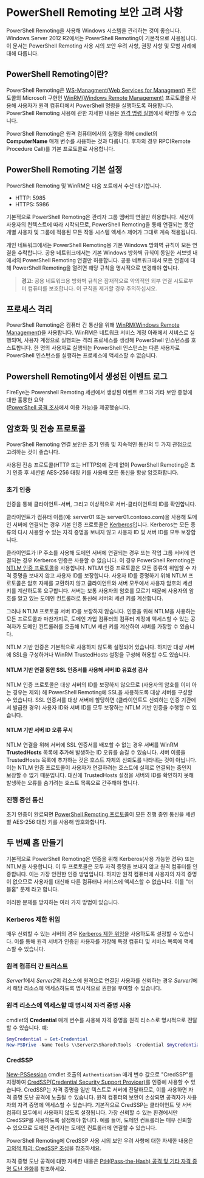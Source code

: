 # PowerShell Remoting 보안 고려 사항

PowerShell Remoting을 사용해 Windows 시스템을 관리하는 것이 좋습니다. Windows Server 2012 R2에서는 PowerShell Remoting이 기본적으로 사용됩니다. 이 문서는 PowerShell Remoting 사용 시의 보안 우려 사항, 
권장 사항 및 모범 사례에 대해 다룹니다.

## PowerShell Remoting이란?

PowerShell Remoting은 [WS-Managment(Web Services for Managment)](https://msdn.microsoft.com/en-us/library/windows/desktop/aa384426.aspx) 프로토콜의 Microsoft 구현인
[WinRM(Windows Remote Management)](http://www.dmtf.org/sites/default/files/standards/documents/DSP0226_1.2.0.pdf) 프로토콜을 사용해 사용자가 원격 컴퓨터에서 PowerShell 명령을 실행하도록
허용합니다. PowerShell Remoting 사용에 관한 자세한 내용은 [원격 명령 실행](https://technet.microsoft.com/en-us/library/dd819505.aspx)에서 확인할 수 있습니다.

PowerShell Remoting은 원격 컴퓨터에서의 실행을 위해 cmdlet의 **ComputerName** 매개 변수를 사용하는 것과 다릅니다. 후자의 경우 RPC(Remote Procedure Call)를
기본 프로토콜로 사용합니다.

##  PowerShell Remoting 기본 설정

PowerShell Remoting 및 WinRM은 다음 포트에서 수신 대기합니다.

- HTTP: 5985
- HTTPS: 5986

기본적으로 PowerShell Remoting은 관리자 그룹 멤버의 연결만 허용합니다. 세션이 사용자의 컨텍스트에 따라 시작되므로,
PowerShell Remoting을 통해 연결되는 동안 개별 사용자 및 그룹에 적용된 모든 작동 시스템 엑세스 제어가 그대로 계속 적용됩니다.

개인 네트워크에서는 PowerShell Remoting용 기본 Windows 방화벽 규칙이 모든 연결을 수락합니다. 공용 네트워크에서는 기본 Windows 방화벽 규칙이 동일한 서브넷 내에서의
PowerShell Remoting 연결만 허용합니다. 공용 네트워크에서 모든 연결에 대해 PowerShell Remoting을 열려면 해당 규칙을 명시적으로 변경해야 합니다.

>**경고:** 공용 네트워크용 방화벽 규칙은 잠재적으로 악의적인 외부 연결 시도로부터 컴퓨터를 보호합니다. 이 규칙을 제거할 경우 
>주의하십시오.

## 프로세스 격리

PowerShell Remoting은 컴퓨터 간 통신을 위해 [WinRM(Windows Remote Management)](https://msdn.microsoft.com/en-us/library/windows/desktop/aa384426)을 사용합니다. 
WinRM은 네트워크 서비스 계정 아래에서 서비스로 실행되며, 사용자 계정으로 실행되는 격리 프로세스를 생성해 PowerShell 인스턴스를 호스트합니다. 한 명의 사용자로 실행되는 PowerShell 인스턴스는
다른 사용자로 PowerShell 인스턴스를 실행하는 프로세스에 액세스할 수 없습니다.

## Powershell Remoting에서 생성된 이벤트 로그

FireEye는 Powershell Remoting 세션에서 생성된 이벤트 로그와 기타 보안 증명에 대한 훌륭한 요약  
([PowerShell 공격 조사](https://www.fireeye.com/content/dam/fireeye-www/global/en/solutions/pdfs/wp-lazanciyan-investigating-powershell-attacks.pdf)에서 이용 가능)을 제공했습니다.

## 암호화 및 전송 프로토콜

PowerShell Remoting 연결 보안은 초기 인증 및 지속적인 통신의 두 가지 관점으로 고려하는 것이 좋습니다. 

사용된 전송 프로토콜(HTTP 또는 HTTPS)에 관계 없이 PowerShell Remoting은 초기 인증 후 세션별 AES-256 대칭 키를 사용해 모든 통신을 항상 암호화합니다.
    
### 초기 인증

인증을 통해 클라이언트-서버, 그리고 이상적으로 서버-클라이언트의 ID를 확인합니다.
    
클라이언트가 컴퓨터 이름(예: server01 또는 server01.contoso.com)을 사용해 도메인 서버에 연결되는 경우 기본 인증 프로토콜은 
[Kerberos](https://msdn.microsoft.com/en-us/library/windows/desktop/aa378747.aspx)입니다.
Kerberos는 모든 종류의 다시 사용할 수 있는 자격 증명을 보내지 않고 사용자 ID 및 서버 ID를 모두 보장합니다.

클라이언트가 IP 주소를 사용해 도메인 서버에 연결되는 경우 또는 작업 그룹 서버에 연결되는 경우 Kerberos 인증은 사용할 수 없습니다. 이 경우 PowerShell
Remoting은 [NTLM 인증 프로토콜](https://msdn.microsoft.com/en-us/library/windows/desktop/aa378749.aspx)을 사용합니다. NTLM 인증
프로토콜은 모든 종류의 위임할 수 자격 증명을 보내지 않고 사용자 ID를 보장합니다. 사용자 ID를 증명하기 위해 NTLM 프로토콜은 암호 자체를 교환하지 않고
클라이언트와 서버 모두에서 사용자 암호의 세션 키를 계산하도록 요구합니다. 서버는 보통 사용자의 암호를 모르기 때문에 사용자의 암호를 알고 있는 
도메인 컨트롤러로 통신해 서버의 세션 키를 계산합니다. 
      
그러나 NTLM 프로토콜 서버 ID를 보장하지 않습니다. 인증을 위해 NTLM을 사용하는 모든 프로토콜과 마찬가지로, 도메인 가입 컴퓨터의 컴퓨터 계정에 액세스할 수 있는 공격자가
도메인 컨트롤러를 호출해 NTLM 세션 키를 계산하여 서버를 가장할 수 있습니다.

NTLM 기반 인증은 기본적으로 사용하지 않도록 설정되어 있습니다. 하지만 대상 서버에 SSL을 구성하거나 WinRM TrustedHosts 설정을 구성해 허용할 수도 있습니다.
    
#### NTLM 기반 연결 동안 SSL 인증서를 사용해 서버 ID 유효성 검사

NTLM 인증 프로토콜은 대상 서버의 ID를 보장하지 않으므로 (사용자의 암호를 이미 아는 경우는 제외) 해 PowerShell Remoting에 SSL을 사용하도록
대상 서버를 구성할 수 있습니다. SSL 인증서를 대상 서버에 할당하면 (클라이언트도 신뢰하는 인증 기관에서 발급한 경우)
사용자 ID와 서버 ID를 모두 보장하는 NTLM 기반 인증을 수행할 수 있습니다.
    
#### NTLM 기반 서버 ID 오류 무시
      
NTLM 연결을 위해 서버에 SSL 인증서를 배포할 수 없는 경우 서버를 WinRM 
**TrustedHosts** 목록에 추가해 발생하는 ID 오류를 숨길 수 있습니다. 서버 이름을 TrustedHosts 목록에 추가하는 것은 호스트 자체의 신뢰도를 나타내는 것이 아닙니다.
이는 NTLM 인증 프로토콜이 사용자가 연결하려는 호스트에 실제로 연결되는 중인지 보장할 수 없기 때문입니다.
대신에 TrustedHosts 설정을 서버의 ID를 확인하지 못해 발생하는 오류를 숨기려는 호스트 목록으로 간주해야 합니다.
    
    
### 진행 중인 통신

초기 인증이 완료되면 [PowerShell Remoting 프로토콜](https://msdn.microsoft.com/en-us/library/dd357801.aspx)이 모든 진행 중인 통신을
세션별 AES-256 대칭 키를 사용해 암호화합니다.  


## 두 번째 홉 만들기

기본적으로 PowerShell Remoting은 인증을 위해 Kerberos(사용 가능한 경우) 또는 NTLM을 사용합니다. 이 두 프로토콜은 모두 자격 증명을 보내지 않고 원격 컴퓨터를 인증합니다.
이는 가장 안전한 인증 방법입니다. 하지만 원격 컴퓨터에 사용자의 자격 증명이 없으므로 사용자를 대신해 다른 컴퓨터나 서비스에 액세스할 수 없습니다. 
이를 "더블홉" 문제 라고 합니다.

이러한 문제를 방지하는 여러 가지 방법이 있습니다.

### Kerberos 제한 위임

매우 신뢰할 수 있는 서버의 경우 [Kerberos 제한 위임](https://technet.microsoft.com/en-us/library/cc995228.aspx)을 사용하도록 설정할 수 있습니다. 이를 통해 원격 서버가 인증된 사용자를 가장해
특정 컴퓨터 및 서비스 목록에 액세스할 수 있습니다.

### 원격 컴퓨터 간 트러스트

*Server1*에서 *Server2*의 리소스에 원격으로 연결된 사용자를 신뢰하는 경우 *Server1*에서 해당 리소스에 액세스하도록 명시적으로 권한을 부여할 수 있습니다.

### 원격 리소스에 액세스할 때 명시적 자격 증명 사용

cmdlet의 **Credential** 매개 변수를 사용해 자격 증명을 원격 리소스로 명시적으로 전달할 수 있습니다. 예:

```powershell
$myCredential = Get-Credential
New-PSDrive -Name Tools \\Server2\Shared\Tools -Credential $myCredential 
```

### CredSSP

[New-PSSession](https://technet.microsoft.com/en-us/library/hh849717.aspx) cmdlet 호출의 `Authentication` 매개 변수 값으로 "CredSSP"를 지정하여 
[CredSSP(Credential Security Support Provicer)](https://msdn.microsoft.com/en-us/library/windows/desktop/bb931352.aspx)를 인증에 사용할 수 있습니다. CredSSP는 자격 증명을 일반 텍스트로 서버에 전달하므로,
이를 사용하면 자격 증명 도난 공격에 노출될 수 있습니다. 원격 컴퓨터의 보안이 손상되면 공격자가 사용자의 자격 증명에 액세스할 수 있습니다. 기본적으로 CredSSP는 클라이언트 및 서버 컴퓨터 모두에서 
사용하지 않도록 설정됩니다. 가장 신뢰할 수 있는 환경에서만 CredSSP를 사용하도록 설정해야 합니다. 예를 들어, 도메인 컨트롤러는 매우 신뢰할 수 있으므로 도메인 관리자는 도메인 컨트롤러에 
연결할 수 있습니다.

PowerShell Remoting에 CredSSP 사용 시의 보안 우려 사항에 대한 자세한 내용은 
[고의적 파괴: CredSSP 조심](http://www.powershellmagazine.com/2014/03/06/accidental-sabotage-beware-of-credssp)을 참조하세요.

자격 증명 도난 공격에 대한 자세한 내용은 [PtH(Pass-the-Hash) 공격 및 기타 자격 증명 도난 완화](https://www.microsoft.com/en-us/download/details.aspx?id=36036)를 참조하세요.










<!--HONumber=Apr16_HO4-->



